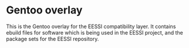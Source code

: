 # Gentoo overlay
This is the Gentoo overlay for the EESSI compatibility layer.
It contains ebuild files for software which is being used in the EESSI project,
and the package sets for the EESSI repository.
